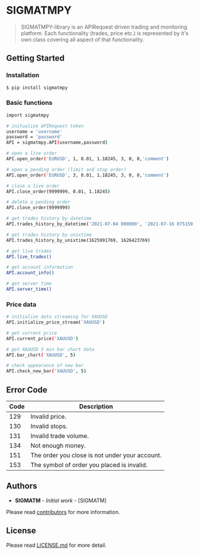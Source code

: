 # SIGMATMPY

> SIGMATMPY-library is an APIRequest driven trading and monitoring platform. Each functionality (trades, price etc.) is represented by it's own class covering all aspect of that functionality.


## Getting Started

### Installation

```sh
$ pip install sigmatmpy
```

### Basic functions

```sh
import sigmatmpy

# initualize APIRequest token
username = 'username'
password = 'password'
API = sigmatmpy.API(username,password)

# open a live order
API.open_order('EURUSD', 1, 0.01, 1.18245, 3, 0, 0,'comment')

# open a pending order (limit and stop order)
API.open_order('EURUSD', 3, 0.01, 1.18245, 3, 0, 0,'comment')

# close a live order 
API.close_order(9999999, 0.01, 1.18245)

# delete a pending order 
API.close_order(9999999)

# get trades history by datetime 
API.trades_history_by_datetime('2021-07-04 000000', '2021-07-16 075150')

# get trades history by unixtime 
API.trades_history_by_unixtime(1625991769, 1626423769)

# get live trades
API.live_trades()

# get account information
API.account_info()

# get server time
API.server_time()
```

### Price data

```sh
# initialize data streaming for XAUUSD
API.initialize_price_stream('XAUUSD')

# get current price
API.current_price('XAUUSD')

# get XAUUSD 5 min bar chart data
API.bar_chart('XAUUSD', 5)

# check appearance of new bar
API.check_new_bar('XAUUSD', 5)

```

## Error Code 

| Code | Description                                    |
|------|------------------------------------------------|
| 129  | Invalid price.                                 |
| 130  | Invalid stops.                                 |
| 131  | Invalid trade volume.                          |
| 134  | Not enough money.                              |
| 151  | The order you close is not under your account. |
| 153  | The symbol of order you placed is invalid.     |


## Authors 

* **SIGMATM** - *Initial work* - [SIGMATM]

Please read [contributors](#) for more information.

## License

Please read [LICENSE.md](LICENSE.md) for more detail.